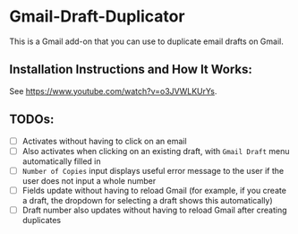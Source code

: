 # Gmail-Draft-Duplicator
This is a Gmail add-on that you can use to duplicate email drafts on Gmail.

## Installation Instructions and How It Works:
See https://www.youtube.com/watch?v=o3JVWLKUrYs.

## TODOs:
- [ ] Activates without having to click on an email
- [ ] Also activates when clicking on an existing draft, with `Gmail Draft` menu automatically filled in
- [ ] `Number of Copies` input displays useful error message to the user if the user does not input a whole number
- [ ] Fields update without having to reload Gmail (for example, if you create a draft, the dropdown for selecting a draft shows this automatically)
- [ ] Draft number also updates without having to reload Gmail after creating duplicates
